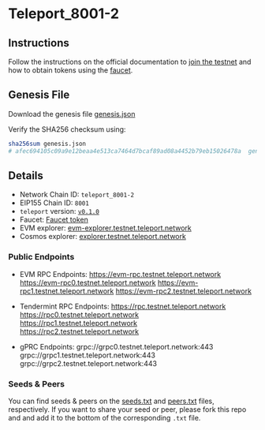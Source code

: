 # Teleport_8001-2

## Instructions

Follow the instructions on the official documentation to [join the testnet](https://chain-docs.teleport.network/testnet/join.html) and how to obtain tokens using the [faucet](https://chain-docs.teleport.network/testnet/faucet.html).

## Genesis File

Download the genesis file [genesis.json](./genesis.json)

Verify the SHA256 checksum using:

```bash
sha256sum genesis.json
# afec694105c09a9e12beaa4e513ca7464d7bcaf89ad08a4452b79eb15026478a  genesis.json
```

## Details

- Network Chain ID: `teleport_8001-2`
- EIP155 Chain ID: `8001`
- `teleport` version: [`v0.1.0`](https://github.com/teleport-network/teleport-releases/tree/main/binary/v0.1.0)
- Faucet: [Faucet token](https://chain-docs.teleport.network/testnet/faucet.html)
- EVM explorer: [evm-explorer.testnet.teleport.network](https://evm-explorer.testnet.teleport.network/)
- Cosmos explorer: [explorer.testnet.teleport.network](https://explorer.testnet.teleport.network/#/teleport)

### Public Endpoints

* EVM RPC Endpoints:
https://evm-rpc.testnet.teleport.network
https://evm-rpc0.testnet.teleport.network
https://evm-rpc1.testnet.teleport.network
https://evm-rpc2.testnet.teleport.network

* Tendermint RPC Endpoints:
https://rpc.testnet.teleport.network
https://rpc0.testnet.teleport.network
https://rpc1.testnet.teleport.network
https://rpc2.testnet.teleport.network

* gPRC Endpoints:
grpc://grpc0.testnet.teleport.network:443
grpc://grpc1.testnet.teleport.network:443
grpc://grpc2.testnet.teleport.network:443

### Seeds & Peers

You can find seeds & peers on the [seeds.txt](./seeds.txt) and [peers.txt](./peers.txt) files, respectively. If you want to share your seed or peer, please fork this repo and and add it to the bottom of the corresponding `.txt` file.

